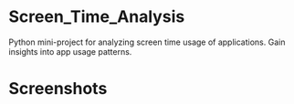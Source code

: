 # Screen_Time_Analysis
Python mini-project for analyzing screen time usage of applications. Gain insights into app usage patterns.
# Screenshots
